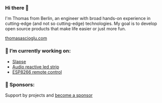 ### Hi there 👋

I'm Thomas from Berlin,
an engineer with broad hands-on experience in cutting-edge (and not so cutting-edge) technologies.
My goal is to develop open source products that make life easier or just more fun.

[thomasascioglu.com](https://thomasascioglu.com)

### 🔭 I’m currently working on:
* [Slapse](https://slapse.app)
* [Audio reactive led strip](https://github.com/thomsan/audio-reactive-led-strip)
* [ESP8266 remote control](https://github.com/thomsan/esp8266-remote-control)

### 🏦 Sponsors:
Support by projects and [become a sponsor](https://github.com/sponsors/thomsan) 
<!--
**thomsan/thomsan** is a ✨ _special_ ✨ repository because its `README.md` (this file) appears on your GitHub profile.

Here are some ideas to get you started:

- 🔭 I’m currently working on ...
- 🌱 I’m currently learning ...
- 👯 I’m looking to collaborate on ...
- 🤔 I’m looking for help with ...
- 💬 Ask me about ...
- 📫 How to reach me: ...
- 😄 Pronouns: ...
- ⚡ Fun fact: ...
-->
